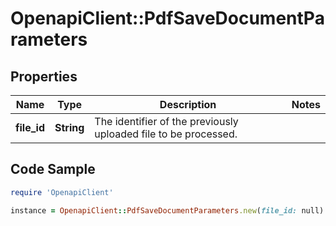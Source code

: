 # OpenapiClient::PdfSaveDocumentParameters

## Properties

Name | Type | Description | Notes
------------ | ------------- | ------------- | -------------
**file_id** | **String** | The identifier of the previously uploaded file to be processed. | 

## Code Sample

```ruby
require 'OpenapiClient'

instance = OpenapiClient::PdfSaveDocumentParameters.new(file_id: null)
```



